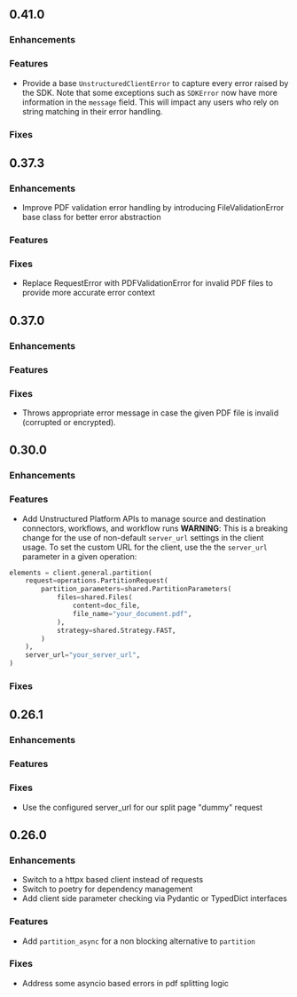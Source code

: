 ## 0.41.0

### Enhancements

### Features
* Provide a base `UnstructuredClientError` to capture every error raised by the SDK. Note that some exceptions such as `SDKError` now have more information in the `message` field. This will impact any users who rely on string matching in their error handling.

### Fixes

## 0.37.3

### Enhancements
* Improve PDF validation error handling by introducing FileValidationError base class for better error abstraction

### Features

### Fixes
* Replace RequestError with PDFValidationError for invalid PDF files to provide more accurate error context

## 0.37.0

### Enhancements

### Features

### Fixes
* Throws appropriate error message in case the given PDF file is invalid (corrupted or encrypted).

## 0.30.0

### Enhancements

### Features
* Add Unstructured Platform APIs to manage source and destination connectors, workflows, and workflow runs
__WARNING__: This is a breaking change for the use of non-default `server_url` settings in the client usage.
To set the custom URL for the client, use the the `server_url` parameter in a given operation:
```python
elements = client.general.partition(
    request=operations.PartitionRequest(
        partition_parameters=shared.PartitionParameters(
            files=shared.Files(
                content=doc_file,
                file_name="your_document.pdf",
            ),
            strategy=shared.Strategy.FAST,
        )
    ),
    server_url="your_server_url",
)
```

### Fixes

## 0.26.1

### Enhancements

### Features

### Fixes
* Use the configured server_url for our split page "dummy" request

## 0.26.0

### Enhancements
* Switch to a httpx based client instead of requests
* Switch to poetry for dependency management
* Add client side parameter checking via Pydantic or TypedDict interfaces

### Features
* Add `partition_async` for a non blocking alternative to `partition`

### Fixes
* Address some asyncio based errors in pdf splitting logic
